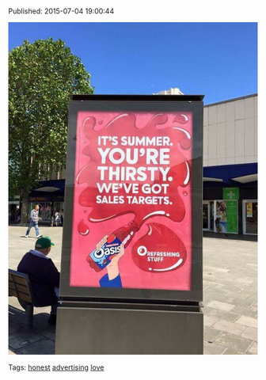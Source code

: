 
# 

Published: 2015-07-04 19:00:44

![](123219452382-0.jpg)

Tags: [honest](tag-honest.md) [advertising](tag-advertising.md) [love](tag-love.md)
